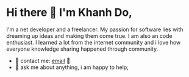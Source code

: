 # Hi there 🍕 I'm Khanh Do,

I'm a net developer and a freelancer. My passion for software lies with dreaming up ideas and making them come true. I am also an code enthusiast. I learned a lot from the internet community and i love how everyone knowledge sharing happened through community.

- 💼 contact me: [email](mailto:dokimkhanh0709@gmail.com) 🚀
- 💬 ask me about anything, i am happy to help;

